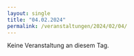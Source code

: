 ```yaml
---
layout: single
title: "04.02.2024"
permalink: /veranstaltungen/2024/02/04/
---
```


Keine Veranstaltung an diesem Tag.
